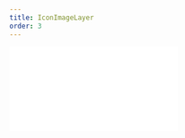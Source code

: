 ```yaml
---
title: IconImageLayer
order: 3
---
```


<embed src="@/docs/api/composite-layers/traffic-flow-layer.zh.md"></embed>
